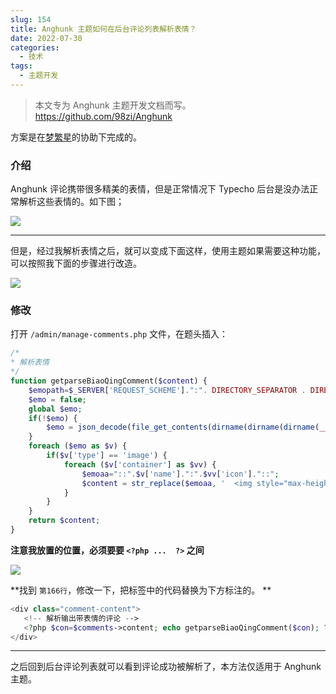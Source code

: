 ```yaml
---
slug: 154
title: Anghunk 主题如何在后台评论列表解析表情？
date: 2022-07-30
categories: 
  - 技术
tags: 
  - 主题开发
---
```



> 本文专为 Anghunk 主题开发文档而写。
> https://github.com/98zi/Anghunk

方案是在[梦繁星](https://blog.emoao.com/)的协助下完成的。

### 介绍

Anghunk 评论携带很多精美的表情，但是正常情况下 Typecho 后台是没办法正常解析这些表情的。如下图；

![](https://imgurl.zishu.me/images/old/2022/07/29/62e3cfa35eb74.png) 

---

但是，经过我解析表情之后，就可以变成下面这样，使用主题如果需要这种功能，可以按照我下面的步骤进行改造。

![](https://imgurl.zishu.me/images/old/2022/07/29/62e3cfa2ec1ec.png)

### 修改

打开 `/admin/manage-comments.php` 文件，在题头插入：

```php
/*
* 解析表情
*/
function getparseBiaoQingComment($content) {
	$emopath=$_SERVER['REQUEST_SCHEME'].":". DIRECTORY_SEPARATOR . DIRECTORY_SEPARATOR . $_SERVER['HTTP_HOST'];
	$emo = false;
	global $emo;
	if(!$emo) {
		$emo = json_decode(file_get_contents(dirname(dirname(dirname(__FILE__))).'/zburu.com/usr/themes/dlzmoe/libs/OwO.json'), true);
	}
	foreach ($emo as $v) {
		if($v['type'] == 'image') {
			foreach ($v['container'] as $vv) {
				$emoaa="::".$v['name'].":".$vv['icon']."::";
				$content = str_replace($emoaa, '  <img style="max-height:40px;vertical-align:middle;" src="'.$emopath.'/usr/themes/dlzmoe/libs/emotion/'.$v['name'].'/'.$vv['icon'] .'.png"  alt="'.$vv['text'] .'">  ', $content);
			}
		}
	}
	return $content;
}
```

**注意我放置的位置，必须要要 `<?php ...  ?>` 之间**

![](https://imgurl.zishu.me/images/old/2022/07/29/62e3d1047098b.png)

**找到 `第166行`，修改一下，把标签中的代码替换为下方标注的。 **

```php
<div class="comment-content">
   <!-- 解析输出带表情的评论 -->
   <?php $con=$comments->content; echo getparseBiaoQingComment($con); ?>
</div> 
```

---

之后回到后台评论列表就可以看到评论成功被解析了，本方法仅适用于 Anghunk 主题。
